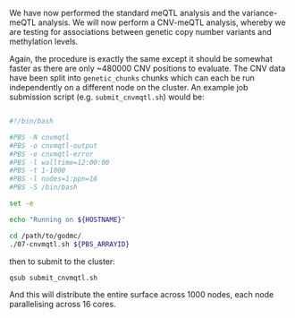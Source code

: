 We have now performed the standard meQTL analysis and the variance-meQTL analysis. We will now perform a CNV-meQTL analysis, whereby we are testing for associations between genetic copy number variants and methylation levels. 

Again, the procedure is exactly the same except it should be somewhat faster as there are only ~480000 CNV positions to evaluate. The CNV data have been split into `genetic_chunks` chunks which can each be run independently on a different node on the cluster. An example job submission script (e.g. `submit_cnvmqtl.sh`) would be:

```bash

#!/bin/bash

#PBS -N cnvmqtl
#PBS -o cnvmqtl-output
#PBS -e cnvmqtl-error
#PBS -l walltime=12:00:00
#PBS -t 1-1000
#PBS -l nodes=1:ppn=16
#PBS -S /bin/bash

set -e

echo "Running on ${HOSTNAME}"

cd /path/to/godmc/
./07-cnvmqtl.sh ${PBS_ARRAYID}

```

then to submit to the cluster:

    qsub submit_cnvmqtl.sh

And this will distribute the entire surface across 1000 nodes, each node parallelising across 16 cores.